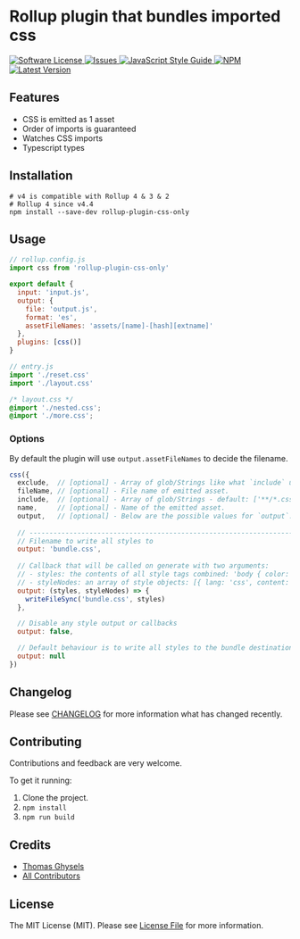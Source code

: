 # Rollup plugin that bundles imported css

<a href="LICENSE">
  <img src="https://img.shields.io/badge/license-MIT-brightgreen.svg" alt="Software License" />
</a>
<a href="https://github.com/thgh/rollup-plugin-css-only/issues">
  <img src="https://img.shields.io/github/issues/thgh/rollup-plugin-css-only.svg" alt="Issues" />
</a>
<a href="http://standardjs.com/">
  <img src="https://img.shields.io/badge/code%20style-standard-brightgreen.svg" alt="JavaScript Style Guide" />
</a>
<a href="https://npmjs.org/package/rollup-plugin-css-only">
  <img src="https://img.shields.io/npm/v/rollup-plugin-css-only.svg?style=flat-squar" alt="NPM" />
</a>
<a href="https://github.com/thgh/rollup-plugin-css-only/releases">
  <img src="https://img.shields.io/github/release/thgh/rollup-plugin-css-only.svg" alt="Latest Version" />
</a>

## Features

- CSS is emitted as 1 asset
- Order of imports is guaranteed
- Watches CSS imports
- Typescript types

## Installation

```
# v4 is compatible with Rollup 4 & 3 & 2
# Rollup 4 since v4.4
npm install --save-dev rollup-plugin-css-only
```

## Usage

```js
// rollup.config.js
import css from 'rollup-plugin-css-only'

export default {
  input: 'input.js',
  output: {
    file: 'output.js',
    format: 'es',
    assetFileNames: 'assets/[name]-[hash][extname]'
  },
  plugins: [css()]
}
```

```js
// entry.js
import './reset.css'
import './layout.css'
```

```css
/* layout.css */
@import './nested.css';
@import './more.css';
```

### Options

By default the plugin will use `output.assetFileNames` to decide the filename.

```js
css({
  exclude,  // [optional] - Array of glob/Strings like what `include` uses.
  fileName, // [optional] - File name of emitted asset.
  include,  // [optional] - Array of glob/Strings - default: ['**/*.css'].
  name,     // [optional] - Name of the emitted asset.
  output,   // [optional] - Below are the possible values for `output`:
  
  // ---------------------------------------------------------------------------
  // Filename to write all styles to
  output: 'bundle.css',
  
  // Callback that will be called on generate with two arguments:
  // - styles: the contents of all style tags combined: 'body { color: green }'
  // - styleNodes: an array of style objects: [{ lang: 'css', content: 'body { color: green }' }]
  output: (styles, styleNodes) => {
    writeFileSync('bundle.css', styles)
  },

  // Disable any style output or callbacks
  output: false,

  // Default behaviour is to write all styles to the bundle destination where .js is replaced by .css
  output: null
})
```

## Changelog

Please see [CHANGELOG](CHANGELOG.md) for more information what has changed recently.

## Contributing

Contributions and feedback are very welcome.

To get it running:

1. Clone the project.
2. `npm install`
3. `npm run build`

## Credits

- [Thomas Ghysels](https://github.com/thgh)
- [All Contributors][link-contributors]

## License

The MIT License (MIT). Please see [License File](LICENSE) for more information.

[link-author]: https://github.com/thgh
[link-contributors]: ../../contributors
[rollup-plugin-vue]: https://www.npmjs.com/package/rollup-plugin-vue
[rollup-plugin-buble]: https://www.npmjs.com/package/rollup-plugin-buble
[rollup-plugin-babel]: https://www.npmjs.com/package/rollup-plugin-babel
[vue-template-compiler]: https://www.npmjs.com/package/vue-template-compiler
